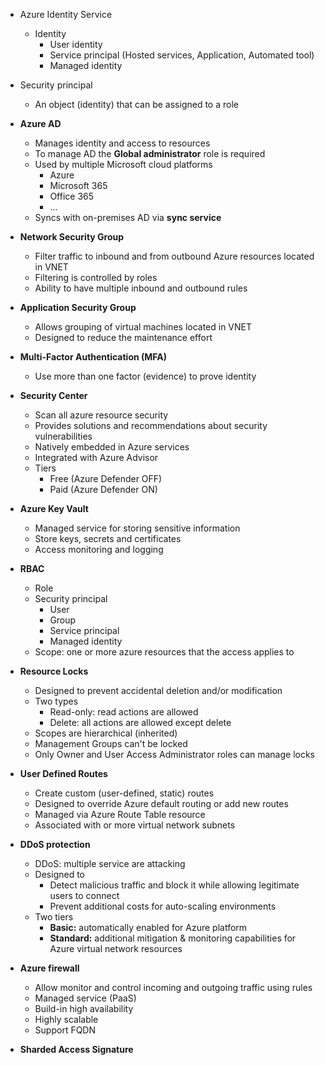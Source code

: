 - Azure Identity Service
    - Identity
      - User identity
      - Service principal (Hosted services, Application, Automated tool)
      - Managed identity
    
- Security principal 
  -  An object (identity) that can be assigned to a role
    
- **Azure AD**
    - Manages identity and access to resources
    - To manage AD the **Global administrator** role is required
    - Used by multiple Microsoft cloud platforms
        - Azure
        - Microsoft 365
        - Office 365
        - ...        
   - Syncs with on-premises AD via **sync service**

- **Network Security Group**
    - Filter traffic to inbound and from outbound Azure resources located in VNET
    - Filtering is controlled by roles 
    - Ability to have multiple inbound and outbound rules
 
- **Application Security Group**
    - Allows grouping of virtual machines located in VNET
    - Designed to reduce the maintenance effort

- **Multi-Factor Authentication (MFA)**
    - Use more than one factor (evidence) to prove identity
    
- **Security Center**
    - Scan all azure resource security
    - Provides solutions and recommendations about security vulnerabilities
    - Natively embedded in Azure services
    - Integrated with Azure Advisor
    - Tiers
        - Free (Azure Defender OFF)
        - Paid (Azure Defender ON)
        
- **Azure Key Vault**
    - Managed service for storing sensitive information
    - Store keys, secrets and certificates
    - Access monitoring and logging

- **RBAC**
  - Role
  - Security principal
    - User
    - Group
    - Service principal
    - Managed identity
  - Scope: one or more azure resources that the access applies to
    
- **Resource Locks**
    - Designed to prevent accidental deletion and/or modification
    - Two types
        - Read-only: read actions are allowed
        - Delete: all actions are allowed except delete
    - Scopes are hierarchical (inherited)
    - Management Groups can't be locked
    - Only Owner and User Access Administrator roles can manage locks


- **User Defined Routes**
    - Create custom (user-defined, static) routes
    - Designed to override Azure default routing or add new routes
    - Managed via Azure Route Table resource
    - Associated with or more virtual network subnets
    
- **DDoS protection**
    - DDoS: multiple service are attacking
    - Designed to
        - Detect malicious traffic and block it while allowing legitimate users to connect
        - Prevent additional costs for auto-scaling environments
    - Two tiers
        - **Basic:** automatically enabled for Azure platform
        - **Standard:** additional mitigation & monitoring capabilities for Azure virtual network resources
    
- **Azure firewall**
    - Allow monitor and control incoming and outgoing traffic using rules
    - Managed service (PaaS)
    - Build-in high availability
    - Highly scalable
    - Support FQDN
    
- **Sharded Access Signature**
